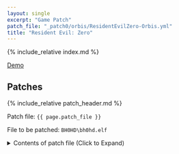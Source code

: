 ```yaml
---
layout: single
excerpt: "Game Patch"
patch_file: "_patch0/orbis/ResidentEvilZero-Orbis.yml"
title: "Resident Evil: Zero"
---
```


<!-- # {{ page.title }} -->

{% include_relative index.md %}

[Demo](https://youtu.be/TP2MTZ6gC7s)

## Patches

{% include_relative patch_header.md %}

Patch file: `{{ page.patch_file }}`

File to be patched: `BH0HD\bh0hd.elf`

<details>
<summary>Contents of patch file (Click to Expand)</summary>

{% highlight yml %}
{% flexible_include {{ page.patch_file }} %}
{% endhighlight %}

</details>
